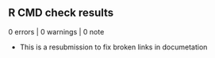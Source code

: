 ## R CMD check results

0 errors | 0 warnings | 0 note

* This is a resubmission to fix broken links in documetation 
